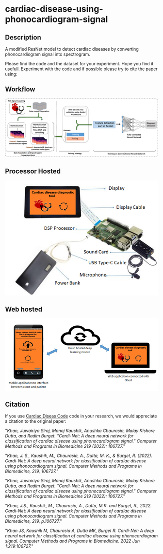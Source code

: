# cardiac-disease-using-phonocardiogram-signal

## Description

A modified ResNet model to detect cardiac diseases by converting phonocardiogram signal into spectrogram.

Please find the code and the dataset for your experiment. 
Hope you find it usefull. 
Experiment with the code and if possible please try to cite the paper using: 

## Workflow

<img src="figure/methodology.png"/>

## Processor Hosted

<img src="figure/Processor_hosted.png"/>


## Web hosted

<img src="figure/web_hosted.png"/>


## Citation

If you use [Cardiac Diseas Code](https://github.com/manojkaushik/Cardiac-disease-using-phonocardiogram-signal) code in your research, we would appreciate a citation to the original paper:


"*Khan, Juwairiya Siraj, Manoj Kaushik, Anushka Chaurasia, Malay Kishore Dutta, and Radim Burget. "Cardi-Net: A deep neural network for classification of cardiac disease using phonocardiogram signal." Computer Methods and Programs in Biomedicine 219 (2022): 106727.*"


"*Khan, J. S., Kaushik, M., Chaurasia, A., Dutta, M. K., & Burget, R. (2022). Cardi-Net: A deep neural network for classification of cardiac disease using phonocardiogram signal. Computer Methods and Programs in Biomedicine, 219, 106727.*"


"*Khan, Juwairiya Siraj, Manoj Kaushik, Anushka Chaurasia, Malay Kishore Dutta, and Radim Burget. "Cardi-Net: A deep neural network for classification of cardiac disease using phonocardiogram signal." Computer Methods and Programs in Biomedicine 219 (2022): 106727.*"


"*Khan, J.S., Kaushik, M., Chaurasia, A., Dutta, M.K. and Burget, R., 2022. Cardi-Net: A deep neural network for classification of cardiac disease using phonocardiogram signal. Computer Methods and Programs in Biomedicine, 219, p.106727.*"


"*Khan JS, Kaushik M, Chaurasia A, Dutta MK, Burget R. Cardi-Net: A deep neural network for classification of cardiac disease using phonocardiogram signal. Computer Methods and Programs in Biomedicine. 2022 Jun 1;219:106727.*"
